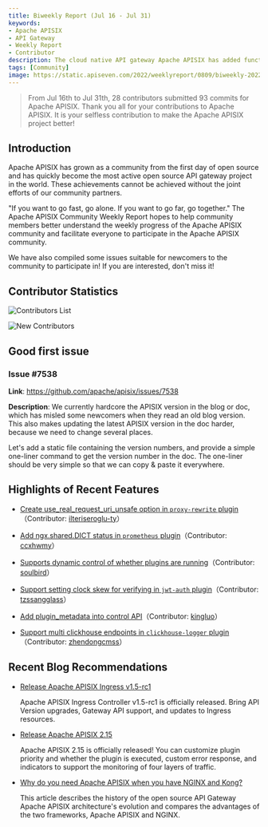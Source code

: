 ```yaml
---
title: Biweekly Report (Jul 16 - Jul 31)
keywords:
- Apache APISIX
- API Gateway
- Weekly Report
- Contributor
description: The cloud native API gateway Apache APISIX has added functions such as supporting custom plugin priorities and checking plugin_metadata in configuration files in the past two weeks.
tags: [Community]
image: https://static.apiseven.com/2022/weeklyreport/0809/biweekly-2022.7.16-2022.7.31-en.png
---
```


> From Jul 16th to Jul 31th, 28 contributors submitted 93 commits for Apache APISIX. Thank you all for your contributions to Apache APISIX. It is your selfless contribution to make the Apache APISIX project better!

<!--truncate-->

## Introduction

Apache APISIX has grown as a community from the first day of open source and has quickly become the most active open source API gateway project in the world. These achievements cannot be achieved without the joint efforts of our community partners.

"If you want to go fast, go alone. If you want to go far, go together." The Apache APISIX Community Weekly Report hopes to help community members better understand the weekly progress of the Apache APISIX community and facilitate everyone to participate in the Apache APISIX community.

We have also compiled some issues suitable for newcomers to the community to participate in! If you are interested, don't miss it!

## Contributor Statistics

![Contributors List](https://static.apiseven.com/2022/weeklyreport/0809/4.png)

![New Contributors](https://static.apiseven.com/2022/weeklyreport/0809/3.png)

## Good first issue

### Issue #7538

**Link**: https://github.com/apache/apisix/issues/7538

**Description**: We currently hardcore the APISIX version in the blog or doc, which has misled some newcomers when they read an old blog version. This also makes updating the latest APISIX version in the doc harder, because we need to change several places.

Let's add a static file containing the version numbers, and provide a simple one-liner command to get the version number in the doc. The one-liner should be very simple so that we can copy & paste it everywhere.

## Highlights of Recent Features

- [Create use_real_request_uri_unsafe option in `proxy-rewrite` plugin](https://github.com/apache/apisix/pull/7401)（Contributor: [ilteriseroglu-ty](https://github.com/ilteriseroglu-ty)）

- [Add ngx.shared.DICT status in `prometheus` plugin](https://github.com/apache/apisix/pull/7412)（Contributor: [ccxhwmy](https://github.com/ccxhwmy)）

- [Supports dynamic control of whether plugins are running](https://github.com/apache/apisix/pull/7453)（Contributor: [soulbird](https://github.com/soulbird)）

- [Support setting clock skew for verifying in `jwt-auth` plugin](https://github.com/apache/apisix/pull/7500)（Contributor: [tzssangglass](https://github.com/tzssangglass)）

- [Add plugin_metadata into control API](https://github.com/apache/apisix/pull/7514)（Contributor: [kingluo](https://github.com/kingluo)）

- [Support multi clickhouse endpoints in `clickhouse-logger` plugin](https://github.com/apache/apisix/pull/7517)（Contributor: [zhendongcmss](https://github.com/zhendongcmss)）

## Recent Blog Recommendations

- [Release Apache APISIX Ingress v1.5-rc1](https://apisix.apache.org/blog/2022/08/05/apisix-ingress-1.5rc1-release/)

    Apache APISIX Ingress Controller v1.5-rc1 is officially released. Bring API Version upgrades, Gateway API support, and updates to Ingress resources.

- [Release Apache APISIX 2.15](https://apisix.apache.org/blog/2022/07/29/release-apache-apisix-2.15/)

    Apache APISIX 2.15 is officially released! You can customize plugin priority and whether the plugin is executed, custom error response, and indicators to support the monitoring of four layers of traffic.

- [Why do you need Apache APISIX when you have NGINX and Kong?](https://apisix.apache.org/blog/2022/07/30/why-we-need-apache-apisix/)

    This article describes the history of the open source API Gateway Apache APISIX architecture's evolution and compares the advantages of the two frameworks, Apache APISIX and NGINX.
